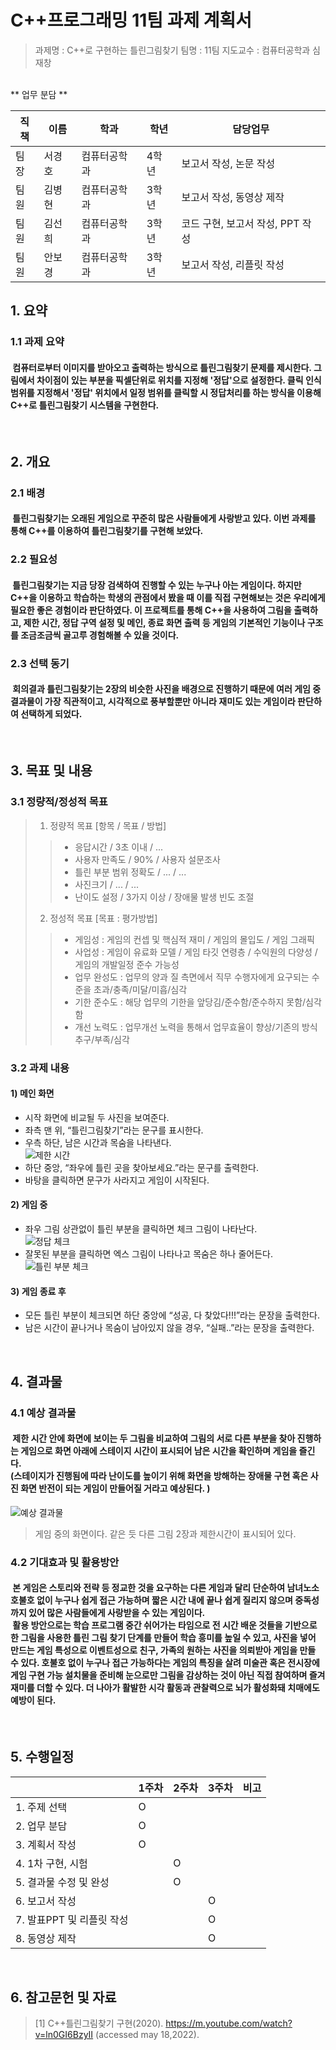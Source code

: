 # C++프로그래밍 11팀 과제 계획서

> 과제명 : C++로 구현하는 틀린그림찾기
> 팀명 : 11팀
> 지도교수 : 컴퓨터공학과 심재창
<br/>
** 업무 분담 **

|직책|이름|학과|학년|담당업무|
|---|---|---|---|---|
|팀장|서경호|컴퓨터공학과|4학년|보고서 작성, 논문 작성|
|팀원|김병현|컴퓨터공학과|3학년|보고서 작성, 동영상 제작|
|팀원|김선희|컴퓨터공학과|3학년|코드 구현, 보고서 작성, PPT 작성|
|팀원|안보경|컴퓨터공학과|3학년|보고서 작성, 리플릿 작성|


## 1. 요약

### 1.1 과제 요약

#### &nbsp;컴퓨터로부터 이미지를 받아오고 출력하는 방식으로 틀린그림찾기 문제를 제시한다. 그림에서 차이점이 있는 부분을 픽셀단위로 위치를 지정해 '정답'으로 설정한다. 클릭 인식 범위를 지정해서 '정답' 위치에서 일정 범위를 클릭할 시 정답처리를 하는 방식을 이용해 C++로 틀린그림찾기 시스템을 구현한다.
<br/>

## 2. 개요

### 2.1 배경

#### &nbsp;틀린그림찾기는 오래된 게임으로 꾸준히 많은 사람들에게 사랑받고 있다. 이번 과제를 통해 C++를 이용하여 틀린그림찾기를 구현해 보았다.

### 2.2 필요성

#### &nbsp;틀린그림찾기는 지금 당장 검색하여 진행할 수 있는 누구나 아는 게임이다. 하지만 C++을 이용하고 학습하는 학생의 관점에서 봤을 때 이를 직접 구현해보는 것은 우리에게 필요한 좋은 경험이라 판단하였다. 이 프로젝트를 통해 C++을 사용하여 그림을 출력하고, 제한 시간, 정답 구역 설정 및 메인, 종료 화면 출력 등 게임의 기본적인 기능이나 구조를 조금조금씩 골고루 경험해볼 수 있을 것이다. 

### 2.3 선택 동기

#### &nbsp;회의결과 틀린그림찾기는 2장의 비슷한 사진을 배경으로 진행하기 때문에 여러 게임 중 결과물이 가장 직관적이고, 시각적으로 풍부할뿐만 아니라 재미도 있는 게임이라 판단하여 선택하게 되었다.
<br/>

## 3. 목표 및 내용

### 3.1 정량적/정성적 목표

>1) 정량적 목표 [항목 / 목표 / 방법]
>> - 응답시간 / 3초 이내 / ...<br>
>> - 사용자 만족도 / 90% / 사용자 설문조사<br>
>> - 틀린 부분 범위 정확도 / ...  / ...<br>
>> - 사진크기 / ...  / ... <br>
>> - 난이도 설정 / 3가지 이상 / 장애물 발생 빈도 조절
>2) 정성적 목표 [목표 : 평가방법]
>> - 게임성 : 게임의 컨셉 및 핵심적 재미 / 게임의 몰입도 / 게임 그래픽<br>
>> - 사업성 : 게임이 유료화 모델 / 게임 타깃 연령층 / 수익원의 다양성 / 게임의 개발일정 준수 가능성<br>
>> - 업무 완성도 : 업무의 양과 질 측면에서 직무 수행자에게 요구되는 수준을 초과/충족/미달/미흡/심각<br>
>> - 기한 준수도 : 해당 업무의 기한을 앞당김/준수함/준수하지 못함/심각함<br>
>> - 개선 노력도 : 업무개선 노력을 통해서 업무효율이 향상/기존의 방식 추구/부족/심각
### 3.2 과제 내용

#### 1) 메인 화면
- 시작 화면에 비교될 두 사진을 보여준다. 
- 좌측 맨 위, “틀린그림찾기”라는 문구를 표시한다. 
- 우측 하단, 남은 시간과 목숨을 나타낸다. <br>
![제한 시간](https://user-images.githubusercontent.com/50915637/169826113-a8add075-ef55-451e-a613-1444273cbd9b.PNG)
- 하단 중앙, “좌우에 틀린 곳을 찾아보세요.”라는 문구를 출력한다. 
- 바탕을 클릭하면 문구가 사라지고 게임이 시작된다. 

#### 2) 게임 중
- 좌우 그림 상관없이 틀린 부분을 클릭하면  체크 그림이 나타난다.<br>
![정답 체크](https://user-images.githubusercontent.com/50915637/169826109-cbc2fcb7-7e45-4d65-a6c8-eb7da304a43f.PNG)
- 잘못된 부분을 클릭하면 엑스 그림이 나타나고 목숨은 하나 줄어든다.<br>
![틀린 부분 체크](https://user-images.githubusercontent.com/50915637/169826115-c30a403c-8816-4ac0-acfb-a112e308ef13.PNG)

#### 3) 게임 종료 후
- 모든 틀린 부분이 체크되면 하단 중앙에 “성공, 다 찾았다!!!”라는 문장을 출력한다. 
- 남은 시간이 끝나거나 목숨이 남아있지 않을 경우, “실패..”라는 문장을 출력한다. 
<br/>

## 4. 결과물

### 4.1 예상 결과물

####  &nbsp;제한 시간 안에 화면에 보이는  두 그림을 비교하여 그림의 서로 다른 부분을 찾아 진행하는 게임으로 화면 아래에 스테이지 시간이 표시되어 남은 시간을 확인하며 게임을 즐긴다. <br>(스테이지가 진행됨에 따라 난이도를 높이기 위해 화면을 방해하는 장애물 구현 혹은 사진 화면 반전이 되는 게임이 만들어질 거라고 예상된다. )


![예상 결과물](https://user-images.githubusercontent.com/50915637/169825541-ca34a740-7b4d-403f-9715-8b9efbaecea6.png)
> 게임 중의 화면이다. 같은 듯 다른 그림 2장과 제한시간이 표시되어 있다.
### 4.2 기대효과 및 활용방안

#### &nbsp;본 게임은 스토리와 전략 등 정교한 것을 요구하는 다른 게임과 달리 단순하여 남녀노소 호불호 없이 누구나 쉽게 접근 가능하며 짧은 시간 내에 끝나 쉽게 질리지 않으며  중독성까지 있어 많은 사람들에게 사랑받을 수 있는 게임이다.<br> &nbsp;활용 방안으로는 학습 프로그램 중간 쉬어가는 타임으로 전 시간 배운 것들을 기반으로 한 그림을 사용한 틀린 그림 찾기 단계를 만들어 학습 흥미를 높일 수 있고, 사진을 넣어 만드는 게임 특성으로 이벤트성으로 친구, 가족의 원하는 사진을 의뢰받아 게임을 만들 수 있다. 호불호 없이 누구나 접근 가능하다는 게임의 특징을 살려 미술관 혹은 전시장에 게임 구현 가능 설치물을 준비해 눈으로만 그림을 감상하는 것이 아닌 직접 참여하며 즐겨 재미를 더할 수 있다. 더 나아가 활발한 시각 활동과 관찰력으로 뇌가 활성화돼 치매에도 예방이 된다.
<br/>

## 5. 수행일정

|                              |1주차|2주차|3주차|비고|
|------------------------------|-----|----|-----|----|
|1. 주제 선택                   |  O  |    |     |    |
|2. 업무 분담                   |  O  |    |     |    |
|3. 계획서 작성                 |  O  |    |     |    |
|4. 1차 구현, 시험              |     |  O  |    |    |
|5. 결과물 수정 및 완성          |    |  O  |     |    |
|6. 보고서 작성                 |     |     | O  |    |
|7. 발표PPT 및 리플릿 작성       |     |    |  O  |    |
|8. 동영상 제작                 |     |     |  O  |    |
<br/>

## 6. 참고문헌 및 자료

> [1] C++틀린그림찾기 구현(2020). https://m.youtube.com/watch?v=ln0GI6BzyII (accessed may 18,2022).
